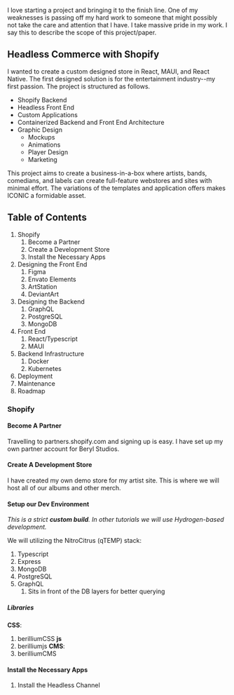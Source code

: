 I love starting a project and bringing it to the finish line. One of my weaknesses is passing off my hard work to someone that might possibly not take the care and attention that I have. I take massive pride in my work. I say this to describe the scope of this project/paper.

## Headless Commerce with Shopify

I wanted to create a custom designed store in React, MAUI, and React Native. The first designed solution is for the entertainment industry--my first passion. The project is structured as follows.

- Shopify Backend
- Headless Front End
- Custom Applications
- Containerized Backend and Front End Architecture
- Graphic Design
	- Mockups
	- Animations
	- Player Design
	- Marketing

This project aims to create a business-in-a-box where artists, bands, comedians, and labels can create full-feature webstores and sites with minimal effort. The variations of the templates and application offers makes ICONIC a formidable asset. 

## Table of Contents

1. Shopify
	1. Become a Partner
	2. Create a Development Store
	3. Install the Necessary Apps
2. Designing the Front End
	1. Figma
	2. Envato Elements
	3. ArtStation
	4. DeviantArt
3. Designing the Backend
	1. GraphQL
	2. PostgreSQL
	3. MongoDB
4. Front End
	1. React/Typescript
	2. MAUI
5. Backend Infrastructure
	1. Docker
	2. Kubernetes
6. Deployment
7. Maintenance
8. Roadmap
### Shopify
 #### Become A Partner
Travelling to partners.shopify.com and signing up is easy. I have set up my own partner account for Beryl Studios. 

#### Create A Development Store
I have created my own demo store for my artist site. This is where we will host all of our albums and other merch. 

#### Setup our Dev Environment
*This is a strict **custom build**. In other tutorials we will use Hydrogen-based development.*

We will utilizing the NitroCitrus (qTEMP) stack:
1. Typescript
2. Express
3. MongoDB
4. PostgreSQL
5. GraphQL
	1. Sits in front of the DB layers for better querying

##### Libraries
**CSS**:
1. berilliumCSS
**js**
2. berilliumjs
**CMS**:
3. berilliumCMS


#### Install the Necessary Apps
1. Install the Headless Channel
